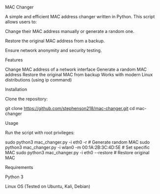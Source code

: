MAC Changer

A simple and efficient MAC address changer written in Python. This script allows users to:

Change their MAC address manually or generate a random one.

Restore the original MAC address from a backup.

Ensure network anonymity and security testing.

Features

Change MAC address of a network interface
Generate a random MAC address
Restore the original MAC from backup
Works with modern Linux distributions (using ip command)

Installation

Clone the repository:

git clone https://github.com/stephenson218/mac-changer.git
cd mac-changer

Usage

Run the script with root privileges:

sudo python3 mac_changer.py -i eth0 -r   # Generate random MAC
sudo python3 mac_changer.py -i wlan0 -m 00:1A:2B:3C:4D:5E  # Set specific MAC
sudo python3 mac_changer.py -i eth0 --restore  # Restore original MAC

Requirements

Python 3

Linux OS (Tested on Ubuntu, Kali, Debian)
